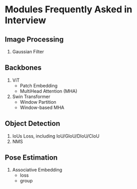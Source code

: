 # Modules Frequently Asked in Interview

## Image Processing
1. Gaussian Filter

## Backbones
1. ViT
    + Patch Embedding
    + MultiHead Attention (MHA)
2. Swin Transformer
    + Window Partition
    + Window-based MHA

## Object Detection
1. IoUs Loss, including IoU/GIoU/DIoU/CIoU
2. NMS

## Pose Estimation
1. Associative Embedding
    + loss
    + group
